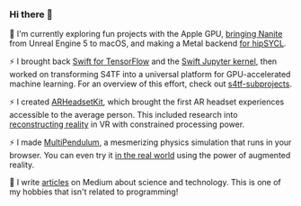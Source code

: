 ### Hi there 👋

<!-- 
```swift
let reality = "\u{47}\u{6f}\u{64} \u{2204}" 
```
-->

🔭 I'm currently exploring fun projects with the Apple GPU, [bringing Nanite](https://github.com/philipturner/ue5-nanite-macos) from Unreal Engine 5 to macOS, and making a Metal backend [for hipSYCL](https://github.com/illuhad/hipSYCL/issues/460).

⚡ I brought back [Swift for TensorFlow](https://github.com/tensorflow/swift) and the [Swift Jupyter kernel](https://github.com/google/swift-jupyter), then worked on transforming S4TF into a universal platform for GPU-accelerated machine learning. For an overview of this effort, check out [s4tf-subprojects](https://github.com/philipturner/s4tf-subprojects).

⚡ I created [ARHeadsetKit](https://github.com/philipturner/ARHeadsetKit), which brought the first AR headset experiences accessible to the average person. This included research into [reconstructing reality](https://github.com/philipturner/scene-color-reconstruction) in VR with constrained processing power.

⚡ I made [MultiPendulum](https://github.com/philipturner/multipendulum), a mesmerizing physics simulation that runs in your browser. You can even try it [in the real world](https://github.com/philipturner/ar-multipendulum) using the power of augmented reality.

📘 I write [articles](https://medium.com/@philipturnerAR) on Medium about science and technology. This is one of my hobbies that isn't related to programming!

<!--
**philipturner/philipturner** is a ✨ _special_ ✨ repository because its `README.md` (this file) appears on your GitHub profile.

Here are some ideas to get you started:

- 🔭 I’m currently working on ...
- 🌱 I’m currently learning ...
- 👯 I’m looking to collaborate on ...
- 🤔 I’m looking for help with ...
- 💬 Ask me about ...
- 📫 How to reach me: ...
- 😄 Pronouns: ...
- ⚡ Fun fact: ...
-->
